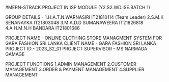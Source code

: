 #MERN-STRACK PROJECT IN ISP MODULE (Y2.S2.WD.ISE.BATCH 1)

GROUP DETAILS -
1.H.A.T.N.WARNASIRI IT21810114 (Team Leader)
2.S.M.K SENANAYKA IT21803048
3.M.A.D.D SUMANAWEERA IT21826818
4.A.H.M.N.H BANDARA IT21801686

PROJECT NAME - ONLINE CLOTHING STORE MANAGMENT SYSTEM FOR GARA FASHION SRI LANKA
CLIENT NAME - GARA FASHION SRI LANKA
PROJECT ID - 2023_S2_01
PROJECT SUPERVISOR - MS NARMADA GAMAGE

PROJECT FUNCTIONS
1.ADMIN MANAGEMENT
2.CUSTOMER MANAGEMENT
3.ORDER & PAYMENT MANAGEMENT
4.SUPPLIER MANAGEMENT
